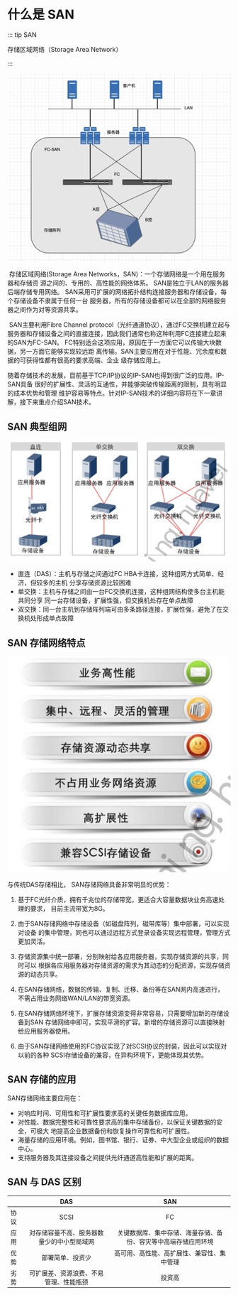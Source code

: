 # 什么是 SAN

::: tip SAN

存储区域网络（Storage Area Network）

:::

![image-20220627154138335](./san.assets/image-20220627154138335.png)

​		存储区域网络(Storage Area Networks，SAN)：一个存储网络是一个用在服务器和存储资 源之间的、专用的、高性能的网络体系。 SAN是独立于LAN的服务器后端存储专用网络。 SAN采用可扩展的网络拓扑结构连接服务器和存储设备，每个存储设备不隶属于任何一台 服务器，所有的存储设备都可以在全部的网络服务器之间作为对等资源共享。

​		SAN主要利用Fibre Channel protocol（光纤通道协议），通过FC交换机建立起与服务器和存储设备之间的直接连接，因此我们通常也称这种利用FC连接建立起来的SAN为FC-SAN。 FC特别适合这项应用，原因在于一方面它可以传输大块数据，另一方面它能够实现较远距 离传输。SAN主要应用在对于性能、冗余度和数据的可获得性都有很高的要求高端、企业 级存储应用上。

​		随着存储技术的发展，目前基于TCP/IP协议的IP-SAN也得到很广泛的应用。IP-SAN具备 很好的扩展性、灵活的互通性，并能够突破传输距离的限制，具有明显的成本优势和管理 维护容易等特点。针对IP-SAN技术的详细内容将在下一章讲解，接下来重点介绍SAN技术。

## SAN 典型组网

![image-20220627094323111](./san.assets/image-20220627094323111.png)

- 直连（DAS）：主机与存储之间通过FC HBA卡连接，这种组网方式简单、经济，但较多的主机 分享存储资源比较困难
- 单交换：主机与存储之间由一台FC交换机连接，这种组网结构使多台主机能共同分享 同一台存储设备，扩展性强，但交换机处存在单点故障
- 双交换：同一台主机到存储阵列端可由多条路径连接，扩展性强，避免了在交换机处形成单点故障

## SAN 存储网络特点

![image-20220627094753006](./san.assets/image-20220627094753006.png)

与传统DAS存储相比， SAN存储网络具备非常明显的优势：

1. 基于FC光纤介质，拥有千兆位的存储带宽，更适合大容量数据块业务高速处理的要求， 目前主流带宽为8G。

2. 由于SAN存储网络中存储设备（如磁盘阵列，磁带库等）集中部署，可以实现对设备 的集中管理，同也可以通过远程方式登录设备实现远程管理，管理方式更加灵活。

3. 存储资源集中统一部署，分别映射给各应用服务器，实现存储资源的共享，同时可以 根据各应用服务器对存储资源的需求为其动态的分配资源，实现存储资源的动态共享。

4. 在SAN存储网络，数据的传输、复制、迁移、备份等在SAN网内高速进行， 不需占用业务网络WAN/LAN的带宽资源。

5. 在SAN存储网络环境下，扩展存储资源变得非常容易，只需要增加新的存储设备到SAN 存储网络中即可，实现平滑的扩容。新增的存储资源可以直接映射给应用服务器使用。

6. 由于SAN存储网络使用的FC协议实现了对SCSI协议的封装，因此可以实现对以前的各种 SCSI存储设备的兼容，在异构环境下，更能体现其优势。

## SAN 存储的应用

SAN存储网络主要应用在：

- 对响应时间、可用性和可扩展性要求高的关键任务数据库应用。 
- 对性能、数据完整性和可靠性要求高的集中存储备份，以保证关键数据的安全，可极大 地提高企业数据备份和恢复操作可靠性和可扩展性。 
- 海量存储的应用环境。例如，图书馆、银行、证券、中大型企业或组织的数据中心。 
- 支持服务器及其连接设备之间提供光纤通道高性能和扩展的距离。

## SAN 与 DAS 区别

|      |                    DAS                     |                             SAN                              |
| :--- | :----------------------------------------: | :----------------------------------------------------------: |
| 协议 |                    SCSI                    |                              FC                              |
| 应用 | 对存储容量不高、服务器数量少的中小型局域网 | 关键数据库、集中存储、海量存储、备份、容灾等中高端存储应用环境 |
| 优势 |              部署简单、投资少              |          高可用、高性能、高扩展性、兼容性、集中管理          |
| 劣势 |   可扩展差、资源浪费、不易管理、性能瓶颈   |                            投资高                            |


